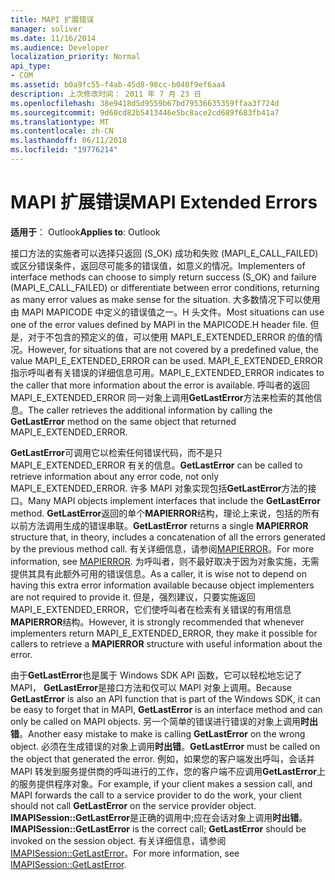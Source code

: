 ```yaml
---
title: MAPI 扩展错误
manager: soliver
ms.date: 11/16/2014
ms.audience: Developer
localization_priority: Normal
api_type:
- COM
ms.assetid: b0a9fc55-f4ab-45d8-98cc-b040f9ef6aa4
description: 上次修改时间： 2011 年 7 月 23 日
ms.openlocfilehash: 38e9418d5d9559b67bd79536635359ffaa3f724d
ms.sourcegitcommit: 9d60cd82b5413446e5bc8ace2cd689f683fb41a7
ms.translationtype: MT
ms.contentlocale: zh-CN
ms.lasthandoff: 06/11/2018
ms.locfileid: "19776214"
---
```

# <a name="mapi-extended-errors"></a><span data-ttu-id="bf25e-103">MAPI 扩展错误</span><span class="sxs-lookup"><span data-stu-id="bf25e-103">MAPI Extended Errors</span></span>

  
  
<span data-ttu-id="bf25e-104">**适用于**： Outlook</span><span class="sxs-lookup"><span data-stu-id="bf25e-104">**Applies to**: Outlook</span></span> 
  
<span data-ttu-id="bf25e-105">接口方法的实施者可以选择只返回 (S_OK) 成功和失败 (MAPI_E_CALL_FAILED) 或区分错误条件，返回尽可能多的错误值，如意义的情况。</span><span class="sxs-lookup"><span data-stu-id="bf25e-105">Implementers of interface methods can choose to simply return success (S_OK) and failure (MAPI_E_CALL_FAILED) or differentiate between error conditions, returning as many error values as make sense for the situation.</span></span> <span data-ttu-id="bf25e-106">大多数情况下可以使用由 MAPI MAPICODE 中定义的错误值之一。H 头文件。</span><span class="sxs-lookup"><span data-stu-id="bf25e-106">Most situations can use one of the error values defined by MAPI in the MAPICODE.H header file.</span></span> <span data-ttu-id="bf25e-107">但是，对于不包含的预定义的值，可以使用 MAPI_E_EXTENDED_ERROR 的值的情况。</span><span class="sxs-lookup"><span data-stu-id="bf25e-107">However, for situations that are not covered by a predefined value, the value MAPI_E_EXTENDED_ERROR can be used.</span></span> <span data-ttu-id="bf25e-108">MAPI_E_EXTENDED_ERROR 指示呼叫者有关错误的详细信息可用。</span><span class="sxs-lookup"><span data-stu-id="bf25e-108">MAPI_E_EXTENDED_ERROR indicates to the caller that more information about the error is available.</span></span> <span data-ttu-id="bf25e-109">呼叫者的返回 MAPI_E_EXTENDED_ERROR 同一对象上调用**GetLastError**方法来检索的其他信息。</span><span class="sxs-lookup"><span data-stu-id="bf25e-109">The caller retrieves the additional information by calling the **GetLastError** method on the same object that returned MAPI_E_EXTENDED_ERROR.</span></span> 
  
 <span data-ttu-id="bf25e-110">**GetLastError**可调用它以检索任何错误代码，而不是只 MAPI_E_EXTENDED_ERROR 有关的信息。</span><span class="sxs-lookup"><span data-stu-id="bf25e-110">**GetLastError** can be called to retrieve information about any error code, not only MAPI_E_EXTENDED_ERROR.</span></span> <span data-ttu-id="bf25e-111">许多 MAPI 对象实现包括**GetLastError**方法的接口。</span><span class="sxs-lookup"><span data-stu-id="bf25e-111">Many MAPI objects implement interfaces that include the **GetLastError** method.</span></span> <span data-ttu-id="bf25e-112">**GetLastError**返回的单个**MAPIERROR**结构，理论上来说，包括的所有以前方法调用生成的错误串联。</span><span class="sxs-lookup"><span data-stu-id="bf25e-112">**GetLastError** returns a single **MAPIERROR** structure that, in theory, includes a concatenation of all the errors generated by the previous method call.</span></span> <span data-ttu-id="bf25e-113">有关详细信息，请参阅[MAPIERROR](mapierror.md)。</span><span class="sxs-lookup"><span data-stu-id="bf25e-113">For more information, see [MAPIERROR](mapierror.md).</span></span> <span data-ttu-id="bf25e-114">为呼叫者，则不最好取决于因为对象实施，无需提供其具有此额外可用的错误信息。</span><span class="sxs-lookup"><span data-stu-id="bf25e-114">As a caller, it is wise not to depend on having this extra error information available because object implementers are not required to provide it.</span></span> <span data-ttu-id="bf25e-115">但是，强烈建议，只要实施返回 MAPI_E_EXTENDED_ERROR，它们使呼叫者在检索有关错误的有用信息**MAPIERROR**结构。</span><span class="sxs-lookup"><span data-stu-id="bf25e-115">However, it is strongly recommended that whenever implementers return MAPI_E_EXTENDED_ERROR, they make it possible for callers to retrieve a **MAPIERROR** structure with useful information about the error.</span></span> 
  
<span data-ttu-id="bf25e-116">由于**GetLastError**也是属于 Windows SDK API 函数，它可以轻松地忘记了 MAPI， **GetLastError**是接口方法和仅可以 MAPI 对象上调用。</span><span class="sxs-lookup"><span data-stu-id="bf25e-116">Because **GetLastError** is also an API function that is part of the Windows SDK, it can be easy to forget that in MAPI, **GetLastError** is an interface method and can only be called on MAPI objects.</span></span> <span data-ttu-id="bf25e-117">另一个简单的错误进行错误的对象上调用**时出错**。</span><span class="sxs-lookup"><span data-stu-id="bf25e-117">Another easy mistake to make is calling **GetLastError** on the wrong object.</span></span> <span data-ttu-id="bf25e-118">必须在生成错误的对象上调用**时出错**。</span><span class="sxs-lookup"><span data-stu-id="bf25e-118">**GetLastError** must be called on the object that generated the error.</span></span> <span data-ttu-id="bf25e-119">例如，如果您的客户端发出呼叫，会话并 MAPI 转发到服务提供商的呼叫进行的工作，您的客户端不应调用**GetLastError**上的服务提供程序对象。</span><span class="sxs-lookup"><span data-stu-id="bf25e-119">For example, if your client makes a session call, and MAPI forwards the call to a service provider to do the work, your client should not call **GetLastError** on the service provider object.</span></span> <span data-ttu-id="bf25e-120">**IMAPISession::GetLastError**是正确的调用中;应在会话对象上调用**时出错**。</span><span class="sxs-lookup"><span data-stu-id="bf25e-120">**IMAPISession::GetLastError** is the correct call; **GetLastError** should be invoked on the session object.</span></span> <span data-ttu-id="bf25e-121">有关详细信息，请参阅[IMAPISession::GetLastError](imapisession-getlasterror.md)。</span><span class="sxs-lookup"><span data-stu-id="bf25e-121">For more information, see [IMAPISession::GetLastError](imapisession-getlasterror.md).</span></span>
  

